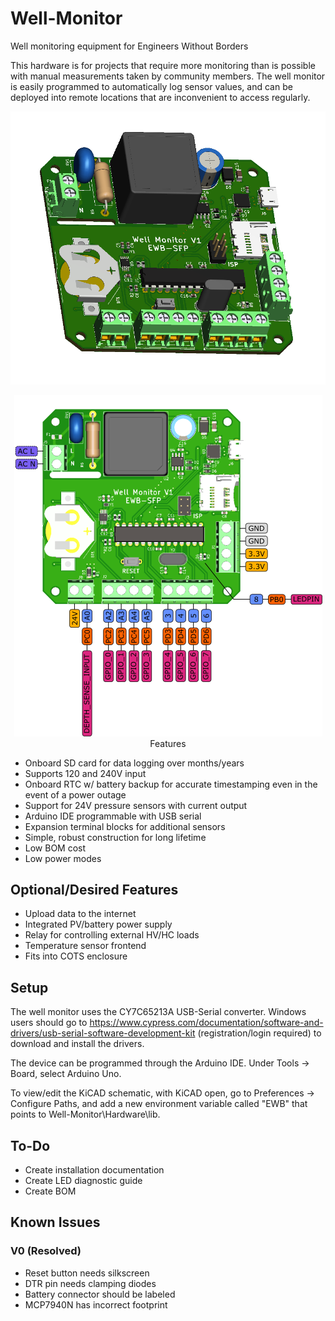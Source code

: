 # Well-Monitor
Well monitoring equipment for Engineers Without Borders

This hardware is for projects that require more monitoring than is possible with manual measurements taken by community members. The well monitor is easily programmed to automatically log sensor values, and can be deployed into remote locations that are inconvenient to access regularly. 

![Isometric View of V1](https://github.com/hansgaensbauer/Well-Monitor/blob/main/Hardware/Well%20Depth%20with%20Mains%20Power/Pictures/iso_view_v1.png?raw=true)

<p align="center">
  <img src="https://github.com/hansgaensbauer/Well-Monitor/blob/main/Hardware/Well%20Depth%20with%20Mains%20Power/Documentation/arduino-pinout.png?raw=true" alt="V1 Arduino Pinout/>
</p>

## Features
* Onboard SD card for data logging over months/years
* Supports 120 and 240V input
* Onboard RTC w/ battery backup for accurate timestamping even in the event of a power outage
* Support for 24V pressure sensors with current output
* Arduino IDE programmable with USB serial
* Expansion terminal blocks for additional sensors
* Simple, robust construction for long lifetime
* Low BOM cost
* Low power modes

## Optional/Desired Features
* Upload data to the internet
* Integrated PV/battery power supply
* Relay for controlling external HV/HC loads
* Temperature sensor frontend
* Fits into COTS enclosure

## Setup

The well monitor uses the CY7C65213A USB-Serial converter. Windows users should go to https://www.cypress.com/documentation/software-and-drivers/usb-serial-software-development-kit (registration/login required) to download and install the drivers. 

The device can be programmed through the Arduino IDE. Under Tools -> Board, select Arduino Uno. 

To view/edit the KiCAD schematic, with KiCAD open, go to Preferences -> Configure Paths, and add a new environment variable called "EWB" that points to Well-Monitor\Hardware\lib. 

## To-Do
* Create installation documentation
* Create LED diagnostic guide
* Create BOM

## Known Issues
### V0 (Resolved)
* Reset button needs silkscreen
* DTR pin needs clamping diodes
* Battery connector should be labeled
* MCP7940N has incorrect footprint



